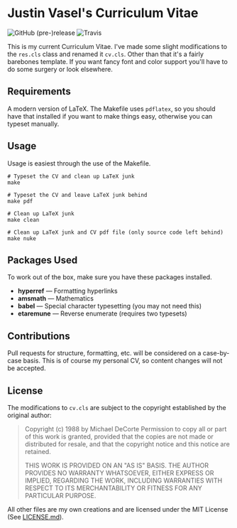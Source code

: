 # Justin Vasel's Curriculum Vitae

![GitHub (pre-)release](https://img.shields.io/github/release/justinvasel/curriculum-vitae/all.svg)
![Travis](https://img.shields.io/travis/justinvasel/curriculum-vitae.svg)


This is my current Curriculum Vitae. I've made some slight modifications to the
`res.cls` class and renamed it `cv.cls`. Other than that it's a fairly
barebones template. If you want fancy font and color support you'll have to do
some surgery or look elsewhere.


## Requirements

A modern version of LaTeX. The Makefile uses `pdflatex`, so you should have that
installed if you want to make things easy, otherwise you can typeset manually.


## Usage

Usage is easiest through the use of the Makefile.

```shell
# Typeset the CV and clean up LaTeX junk
make

# Typeset the CV and leave LaTeX junk behind
make pdf

# Clean up LaTeX junk
make clean

# Clean up LaTeX junk and CV pdf file (only source code left behind)
make nuke
```

## Packages Used

To work out of the box, make sure you have these packages installed.

 * **hyperref** — Formatting hyperlinks
 * **amsmath** — Mathematics
 * **babel** — Special character typesetting (you may not need this)
 * **etaremune** — Reverse enumerate (requires two typesets)


## Contributions

Pull requests for structure, formatting, etc. will be considered on a
case-by-case basis. This is of course my personal CV, so content changes will
not be accepted.


## License

The modifications to `cv.cls` are subject to the copyright established by the
original author:

> Copyright (c) 1988 by Michael DeCorte
> Permission to copy all or part of this work is granted, provided
> that the copies are not made or distributed for resale, and that
> the copyright notice and this notice are retained.
>
> THIS WORK IS PROVIDED ON AN "AS IS" BASIS.  THE AUTHOR PROVIDES NO
> WARRANTY WHATSOEVER, EITHER EXPRESS OR IMPLIED, REGARDING THE WORK,
> INCLUDING WARRANTIES WITH RESPECT TO ITS MERCHANTABILITY OR FITNESS
> FOR ANY PARTICULAR PURPOSE.

All other files are my own creations and are licensed under the MIT License
(See [LICENSE.md](LICENSE.md)).
